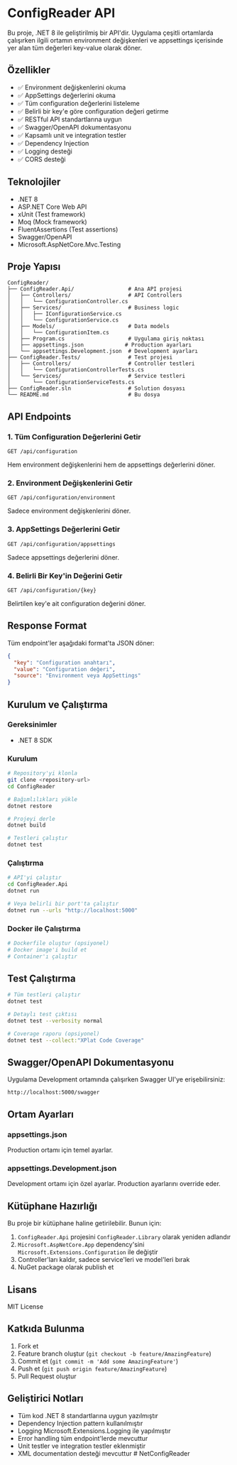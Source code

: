 # ConfigReader API

Bu proje, .NET 8 ile geliştirilmiş bir API'dir. Uygulama çeşitli ortamlarda çalışırken ilgili ortamın environment değişkenleri ve appsettings içerisinde yer alan tüm değerleri key-value olarak döner.

## Özellikler

- ✅ Environment değişkenlerini okuma
- ✅ AppSettings değerlerini okuma
- ✅ Tüm configuration değerlerini listeleme
- ✅ Belirli bir key'e göre configuration değeri getirme
- ✅ RESTful API standartlarına uygun
- ✅ Swagger/OpenAPI dokumentasyonu
- ✅ Kapsamlı unit ve integration testler
- ✅ Dependency Injection
- ✅ Logging desteği
- ✅ CORS desteği

## Teknolojiler

- .NET 8
- ASP.NET Core Web API
- xUnit (Test framework)
- Moq (Mock framework)
- FluentAssertions (Test assertions)
- Swagger/OpenAPI
- Microsoft.AspNetCore.Mvc.Testing

## Proje Yapısı

```
ConfigReader/
├── ConfigReader.Api/                 # Ana API projesi
│   ├── Controllers/                  # API Controllers
│   │   └── ConfigurationController.cs
│   ├── Services/                     # Business logic
│   │   ├── IConfigurationService.cs
│   │   └── ConfigurationService.cs
│   ├── Models/                       # Data models
│   │   └── ConfigurationItem.cs
│   ├── Program.cs                    # Uygulama giriş noktası
│   ├── appsettings.json             # Production ayarları
│   └── appsettings.Development.json  # Development ayarları
├── ConfigReader.Tests/               # Test projesi
│   ├── Controllers/                  # Controller testleri
│   │   └── ConfigurationControllerTests.cs
│   └── Services/                     # Service testleri
│       └── ConfigurationServiceTests.cs
├── ConfigReader.sln                  # Solution dosyası
└── README.md                         # Bu dosya
```

## API Endpoints

### 1. Tüm Configuration Değerlerini Getir
```
GET /api/configuration
```
Hem environment değişkenlerini hem de appsettings değerlerini döner.

### 2. Environment Değişkenlerini Getir
```
GET /api/configuration/environment
```
Sadece environment değişkenlerini döner.

### 3. AppSettings Değerlerini Getir
```
GET /api/configuration/appsettings
```
Sadece appsettings değerlerini döner.

### 4. Belirli Bir Key'in Değerini Getir
```
GET /api/configuration/{key}
```
Belirtilen key'e ait configuration değerini döner.

## Response Format

Tüm endpoint'ler aşağıdaki format'ta JSON döner:

```json
{
  "key": "Configuration anahtarı",
  "value": "Configuration değeri",
  "source": "Environment veya AppSettings"
}
```

## Kurulum ve Çalıştırma

### Gereksinimler
- .NET 8 SDK

### Kurulum
```bash
# Repository'yi klonla
git clone <repository-url>
cd ConfigReader

# Bağımlılıkları yükle
dotnet restore

# Projeyi derle
dotnet build

# Testleri çalıştır
dotnet test
```

### Çalıştırma
```bash
# API'yi çalıştır
cd ConfigReader.Api
dotnet run

# Veya belirli bir port'ta çalıştır
dotnet run --urls "http://localhost:5000"
```

### Docker ile Çalıştırma
```bash
# Dockerfile oluştur (opsiyonel)
# Docker image'i build et
# Container'ı çalıştır
```

## Test Çalıştırma

```bash
# Tüm testleri çalıştır
dotnet test

# Detaylı test çıktısı
dotnet test --verbosity normal

# Coverage raporu (opsiyonel)
dotnet test --collect:"XPlat Code Coverage"
```

## Swagger/OpenAPI Dokumentasyonu

Uygulama Development ortamında çalışırken Swagger UI'ye erişebilirsiniz:

```
http://localhost:5000/swagger
```

## Ortam Ayarları

### appsettings.json
Production ortamı için temel ayarlar.

### appsettings.Development.json
Development ortamı için özel ayarlar. Production ayarlarını override eder.

## Kütüphane Hazırlığı

Bu proje bir kütüphane haline getirilebilir. Bunun için:

1. `ConfigReader.Api` projesini `ConfigReader.Library` olarak yeniden adlandır
2. `Microsoft.AspNetCore.App` dependency'sini `Microsoft.Extensions.Configuration` ile değiştir
3. Controller'ları kaldır, sadece service'leri ve model'leri bırak
4. NuGet package olarak publish et

## Lisans

MIT License

## Katkıda Bulunma

1. Fork et
2. Feature branch oluştur (`git checkout -b feature/AmazingFeature`)
3. Commit et (`git commit -m 'Add some AmazingFeature'`)
4. Push et (`git push origin feature/AmazingFeature`)
5. Pull Request oluştur

## Geliştirici Notları

- Tüm kod .NET 8 standartlarına uygun yazılmıştır
- Dependency Injection pattern kullanılmıştır
- Logging Microsoft.Extensions.Logging ile yapılmıştır
- Error handling tüm endpoint'lerde mevcuttur
- Unit testler ve integration testler eklenmiştir
- XML documentation desteği mevcuttur # NetConfigReader
